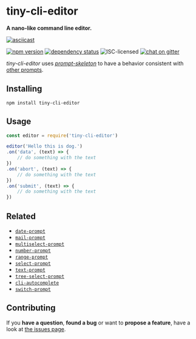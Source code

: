 # tiny-cli-editor

**A nano-like command line editor.**

[![asciicast](https://asciinema.org/a/100110.png)](https://asciinema.org/a/100110)

[![npm version](https://img.shields.io/npm/v/tiny-cli-editor.svg)](https://www.npmjs.com/package/tiny-cli-editor)
[![dependency status](https://img.shields.io/david/derhuerst/tiny-cli-editor.svg)](https://david-dm.org/derhuerst/tiny-cli-editor)
![ISC-licensed](https://img.shields.io/github/license/derhuerst/tiny-cli-editor.svg)
[![chat on gitter](https://badges.gitter.im/derhuerst.svg)](https://gitter.im/derhuerst)

*tiny-cli-editor* uses [*prompt-skeleton*](https://github.com/derhuerst/prompt-skeleton) to have a behavior consistent with [other prompts](https://github.com/derhuerst/prompt-skeleton#prompts-using-prompt-skeleton).


## Installing

```shell
npm install tiny-cli-editor
```


## Usage

```js
const editor = require('tiny-cli-editor')

editor('Hello this is dog.')
.on('data', (text) => {
	// do something with the text
})
.on('abort', (text) => {
	// do something with the text
})
.on('submit', (text) => {
	// do something with the text
})
```


## Related

- [`date-prompt`](https://github.com/derhuerst/date-prompt)
- [`mail-prompt`](https://github.com/derhuerst/mail-prompt)
- [`multiselect-prompt`](https://github.com/derhuerst/multiselect-prompt)
- [`number-prompt`](https://github.com/derhuerst/number-prompt)
- [`range-prompt`](https://github.com/derhuerst/range-prompt)
- [`select-prompt`](https://github.com/derhuerst/select-prompt)
- [`text-prompt`](https://github.com/derhuerst/text-prompt)
- [`tree-select-prompt`](https://github.com/derhuerst/tree-select-prompt)
- [`cli-autocomplete`](https://github.com/derhuerst/cli-autocomplete)
- [`switch-prompt`](https://github.com/derhuerst/switch-prompt)


## Contributing

If you **have a question**, **found a bug** or want to **propose a feature**, have a look at [the issues page](https://github.com/derhuerst/location/issues).
